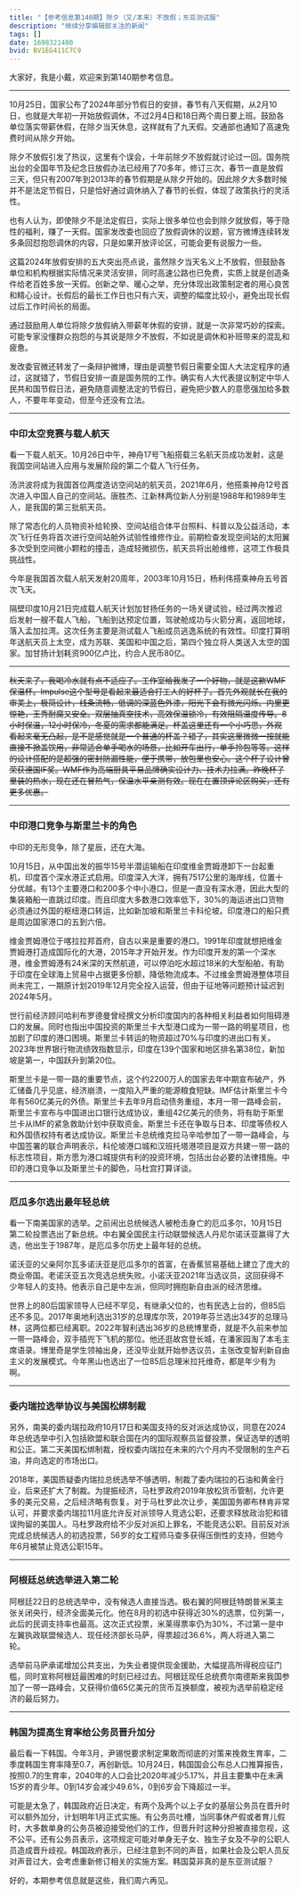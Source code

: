 ```yaml
---
title: "【参考信息第140期】除夕（又/本来）不放假；东亚测试服"
description: "继续分享编辑部关注的新闻"
tags: []
date: 1698321400
bvid: BV1EG411C7C9
---
```

大家好，我是小戴，欢迎来到第140期参考信息。

---

10月25日，国家公布了2024年部分节假日的安排，春节有八天假期，从2月10日，也就是大年初一开始放假调休，不过2月4日和18日两个周日要上班。鼓励各单位落实带薪休假，在除夕当天休息，这样就有了九天假。交通部也通知了高速免费时间从除夕开始。

除夕不放假引发了热议，这里有个误会，十年前除夕不放假就讨论过一回。国务院出台的全国年节及纪念日放假办法已经用了70多年，修订三次，春节一直是放假三天，但只有2007年到2013年的春节假期是从除夕开始的。因此除夕大多数时候并不是法定节假日，只是恰好通过调休纳入了春节的长假，体现了政策执行的灵活性。

也有人认为，即使除夕不是法定假日，实际上很多单位也会到除夕就放假，等于隐性的福利，赚了一天假。国家发改委也回应了放假调休的议题，官方微博连续转发多条回怼抱怨调休的内容，只是如果开放评论区，可能会更有说服力一些。

这篇2024年放假安排的五大突出亮点说，虽然除夕当天名义上不放假，但鼓励各单位和机构根据实际情况来灵活安排，同时高速公路也已免费，实质上就是创造条件给老百姓多放一天假。创新之举、暖心之举，充分体现出政策制定者的用心良苦和精心设计。长假后的最长工作日也只有六天，调整的幅度比较小，避免出现长假过后工作时间长的局面。

通过鼓励用人单位将除夕放假纳入带薪年休假的安排，就是一次非常巧妙的探索。可能专家没懂群众抱怨的与其说是除夕不放假，不如说是调休和补班带来的混乱和疲惫。

发改委官微还转发了一条辩护微博，理由是调整节假日需要全国人大法定程序的通过，这就错了，节假日安排一直是国务院的工作。确实有人大代表提议制定中华人民共和国节假日法，避免随意调整法定的节假日，避免把少数人的意愿强加给多数人，不要年年变动，但至今还没有立法。

---

### 中印太空竞赛与载人航天

看一下载人航天。10月26日中午，神舟17号飞船搭载三名航天员成功发射，这是我国空间站进入应用与发展阶段的第二个载人飞行任务。

汤洪波将成为我国首位两度造访空间站的航天员，2021年6月，他搭乘神舟12号首次进入中国人自己的空间站。唐胜杰、江新林两位新人分别是1988年和1989年生人，是我国的第三批航天员。

除了常态化的人员物资补给轮换、空间站组合体平台照料、科普以及公益活动，本次飞行任务将首次进行空间站舱外试验性维修作业。前期检查发现空间站的太阳翼多次受到空间微小颗粒的撞击，造成轻微损伤，航天员将出舱维修，这项工作极具挑战性。

今年是我国首次载人航天发射20周年，2003年10月15日，杨利伟搭乘神舟五号首次飞天。

隔壁印度10月21日完成载人航天计划加甘扬任务的一场关键试验，经过两次推迟后发射一艘不载人飞船，飞船到达预定位置，驾驶舱成功与火箭分离，返回地球，落入孟加拉湾。这次任务主要是测试载人飞船成员逃逸系统的有效性。印度打算明年送航天员上太空，成为苏联、美国和中国之后，第四个独立将人类送入太空的国家。加甘扬计划耗资900亿卢比，约合人民币80亿。

---

<strike>秋天来了，我喝冷水就有点不适应了。工作室给我发了一个好物，就是这款WMF保温杯。Impulse这个型号是看起来最适合打工人的好杯子。首先外观就长在我的审美上，极简设计，线条流畅，低调的深蓝色外漆，阳光下会有微光闪烁。内里更惊艳，王秀耐腐又安全。双层抽真空技术，高效保温锁冷，有效阻隔温度传导。8小时保温，12小时保冷，冬夏的需求都能满足。杯盖这里还有一个小巧思，外观看起来毫无凸起，是不是感觉就是一个普通的杯盖？错了，其实这里微微一按就能直接不掀盖饮用，非常适合单手喝水的场景，比如开车出行，单手拎包等等。这样的设计搭配的是超强的密封防漏性能，便于携带，放包里也安心。这个杯子设计曾荣获德国IF奖。WMF作为高端厨具平易品牌确实设计力、技术力拉满。昨晚杯子里装的热水，现在还在冒热气，保温水平亲测有效。现在在置顶评论区购买，还有更多优惠。</strike>

---

### 中印港口竞争与斯里兰卡的角色

中印的无形竞争，除了星辰，还在大海。

10月15日，从中国出发的振华15号半潜运输船在印度维金贾姆港卸下一台起重机，印度首个深水港正式启用。印度深入大洋，拥有7517公里的海岸线，位置十分优越，有13个主要港口和200多个中小港口，但是一直没有深水港，因此大型的集装箱船一直跳过印度。而且印度大多数港口效率低下，30%的海运进出口货物必须通过外国的枢纽港口转运，比如新加坡和斯里兰卡科伦坡。印度港口的船只费是周边国家港口的五到六倍。

维金贾姆港位于喀拉拉邦首府，自古以来是重要的港口。1991年印度就想把维金贾姆港打造成国际化的大港，2015年才开始开发。作为印度开发的第一个深水港，维金贾姆港有24米深的天然航道，可以停泊吃水超过18米的大型船舶，有助于印度在全球海上贸易中占据更多份额，降低物流成本。不过维金贾姆港整体项目尚未完工，一期原计划2019年12月完全投入运营，但由于征地等问题预计延迟到2024年5月。

世行前经济顾问哈利布罗德曼曾经撰文分析印度国内的各种相关利益者如何阻碍港口的发展。同时也指出中国投资的斯里兰卡大型港口成为一带一路的明星项目，也加剧了印度的港口困境。斯里兰卡转运的物资超过70%与印度的进出口有关。2023年世界银行物流绩效指数显示，印度在139个国家和地区排名第38位，新加坡是第一，中国跃升到第20位。

斯里兰卡是一带一路的重要节点，这个约2200万人的国家去年中期宣布破产，外汇储备几乎见底，经济崩溃，一度陷入严重的能源粮食短缺。IMF估计斯里兰卡今年有560亿美元的外债。斯里兰卡去年9月启动债务重组，本月一带一路峰会前，斯里兰卡宣布与中国进出口银行达成协议，重组42亿美元的债务，将有助于斯里兰卡从IMF的紧急救助计划中获取资金。斯里兰卡还在争取与日本、印度等债权人和外国债权持有者达成协议。斯里兰卡总统维克拉马辛哈参加了一带一路峰会，与中国签署的联合声明表示，科伦坡港口城和汉班托塔港项目是双方共建一带一路的标志性项目，斯方愿为港口城提供有利的投资环境，包括出台必要的法律措施。中印的港口竞争以及斯里兰卡的脚色，马杜宫打算详谈。

---

### 厄瓜多尔选出最年轻总统

看一下南美国家的选举。之前闹出总统候选人被枪击身亡的厄瓜多尔，10月15日第二轮投票选出了新总统。中右翼全国民主行动联盟候选人丹尼尔诺沃亚赢得了大选，他出生于1987年，是厄瓜多尔历史上最年轻的总统。

诺沃亚的父亲阿尔瓦多诺沃亚是厄瓜多尔的首富，在香蕉贸易基础上建立了庞大的商业帝国。老诺沃亚五次竞选总统失败。小诺沃亚2021年当选议员，这回获得不少年轻人的支持。他表示自己是中左派，但同时拥抱新自由派的经济思维。

世界上的80后国家领导人已经不罕见，有继承父位的，也有民选上台的，但85后还不多见。2017年奥地利选出31岁的总理库尔茨，2019年芬兰选出34岁的总理马林，这两位都已经离职。2022年智利选出36岁的总统博里奇，就是不久前来参加一带一路峰会，双手插兜下飞机的那位。他还逛故宫登长城，在潘家园淘了本毛主席语录。博里奇是学生领袖出身，还没毕业就开始参选议员，主张改变智利新自由主义的发展模式。今年黑山也选出了一位85后总理米拉托维奇，都是年少有为啊。

---

### 委内瑞拉选举协议与美国松绑制裁

另外，南美的委内瑞拉政府10月17日和美国支持的反对派达成协议，同意在2024年总统选举中引入包括欧盟和联合国在内的国际观察员监督投票，保证选举的透明和公正。第二天美国松绑制裁，授权委内瑞拉在未来的六个月内不受限制的生产石油，并向选定的市场出口。

2018年，美国质疑委内瑞拉总统选举不够透明，制裁了委内瑞拉的石油和黄金行业，后来还扩大了制裁。为提振经济，马杜罗政府2019年放松货币管制，允许更多的美元交易，之后经济略有恢复。对于马杜罗此次让步，美国国务卿布林肯非常认可，并要求委内瑞拉11月底允许反对派领导人竞选公职，还要求释放政治犯和错误拘留的美国人。马杜罗政府给不少反对派扣上罪名，不能竞选公职。目前反对派完成总统候选人的初选投票，56岁的女工程师马查多获得压倒性的支持，但她今年6月被禁止竞选公职15年。

---

### 阿根廷总统选举进入第二轮

阿根廷22日的总统选举中，没有候选人直接当选。极右翼的阿根廷特朗普米莱主张关闭央行，经济全面美元化。他在8月的初选中获得近30%的选票，位列第一，此后的民调支持率也最高。这次正式投票，米莱得票率仍为30%，不过第一是中左翼执政联盟候选人、现任经济部长马萨，得票超过36.6%，两人将进入第二轮。

选举前马萨承诺增加公共支出，为失业者提供现金援助，大幅提高所得税应征门槛，同时宣称阿根廷最困难的时刻已经过去。阿根廷现任总统费尔南德斯来我国参加了一带一路峰会，又获得价值65亿美元的货币互换额度，被视为选举前稳定经济的最后努力。

---

### 韩国为提高生育率给公务员晋升加分

最后看一下韩国。今年3月，尹锡悦要求制定果敢而彻底的对策来挽救生育率，二季度韩国生育率降至0.7，再创新低。10月24日，韩国国会公布总人口推算报告，按照0.7的生育率，2040年的人口会比2020年减少5.17%，并且主要集中在未满15岁的青少年。0到14岁会减少49.6%，0到6岁会下降超过一半。

可能是太急了，韩国政府近日决定，有两个及两个以上子女的基层公务员在晋升时可以额外加分，计划明年1月正式实施。有公务员吐槽，当同事休产假或者育儿假时，大多数单身的公务员被迫接受他们的工作，但晋升时这种分担被直接忽视，这不公平。还有公务员表示，这项规定可能对单身无子女、独生子女及不孕的公职人员造成晋升歧视。韩国政府表示，已经注意到不同的声音，如果社会及公职人员反对声音过大，会考虑重新修订相关的实施方案。韩国莫非真的是东亚测试服？

好的，本期参考信息就是这些，我们周六再见。

